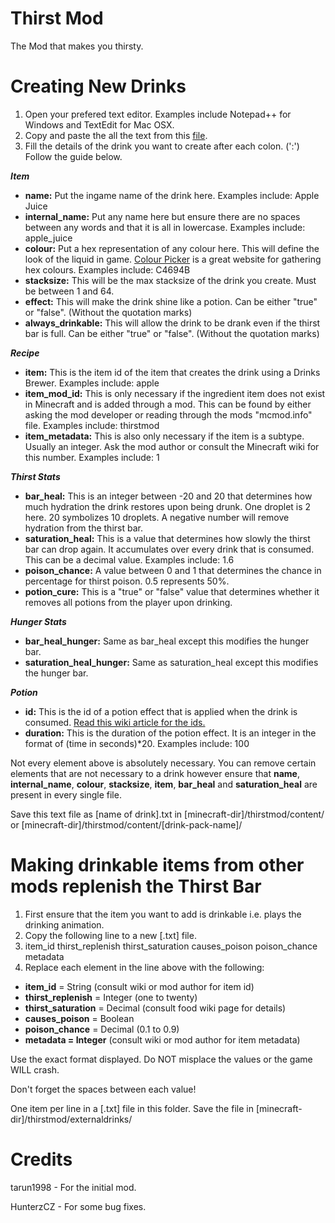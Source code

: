 # Thirst Mod 
The Mod that makes you thirsty. 

# Creating New Drinks
1. Open your prefered text editor. Examples include Notepad++ for Windows and TextEdit for Mac OSX.
2. Copy and paste the all the text from this [file](https://github.com/thetorine/thirstmod/blob/master/contentpacks/contentpack_template.txt).
3. Fill the details of the drink you want to create after each colon. (':') Follow the guide below.

**_Item_**
- **name:** Put the ingame name of the drink here. Examples include: Apple Juice
- **internal\_name:** Put any name here but ensure there are no spaces between any words and that it is all in lowercase. Examples include: apple\_juice
- **colour:** Put a hex representation of any colour here. This will define the look of the liquid in game. [Colour Picker](http://www.colorpicker.com/) is a great website for gathering hex colours. Examples include: C4694B
- **stacksize:** This will be the max stacksize of the drink you create. Must be between 1 and 64.
- **effect:** This will make the drink shine like a potion. Can be either "true" or "false". (Without the quotation marks)
- **always\_drinkable:** This will allow the drink to be drank even if the thirst bar is full. Can be either "true" or "false". (Without the quotation marks)

**_Recipe_**
- **item:** This is the item id of the item that creates the drink using a Drinks Brewer. Examples include: apple
- **item\_mod\_id:** This is only necessary if the ingredient item does not exist in Minecraft and is added through a mod. This can be found by either asking the mod developer or reading through the mods "mcmod.info" file. Examples include: thirstmod
- **item\_metadata:** This is also only necessary if the item is a subtype. Usually an integer. Ask the mod author or consult the Minecraft wiki for this number. Examples include: 1

**_Thirst Stats_**
- **bar\_heal:** This is an integer between -20 and 20 that determines how much hydration the drink restores upon being drunk. One droplet is 2 here. 20 symbolizes 10 droplets. A negative number will remove hydration from the thirst bar. 
- **saturation\_heal:** This is a value that determines how slowly the thirst bar can drop again. It accumulates over every drink that is consumed. This can be a decimal value. Examples include: 1.6
- **poison\_chance:** A value between 0 and 1 that determines the chance in percentage for thirst poison. 0.5 represents 50%.
- **potion\_cure:** This is a "true" or "false" value that determines whether it removes all potions from the player upon drinking. 

**_Hunger Stats_**
- **bar\_heal\_hunger:** Same as bar\_heal except this modifies the hunger bar. 
- **saturation\_heal\_hunger:** Same as saturation\_heal except this modifies the hunger bar.

**_Potion_**
- **id:** This is the id of a potion effect that is applied when the drink is consumed. [Read this wiki article for the ids.](http://minecraft.gamepedia.com/Status_effect)
- **duration:** This is the duration of the potion effect. It is an integer in the format of (time in seconds)*20. Examples include: 100

Not every element above is absolutely necessary. You can remove certain elements that are not necessary to a drink however ensure that **name**, **internal\_name**, **colour**, **stacksize**, **item**, **bar\_heal** and **saturation\_heal** are present in every single file.

Save this text file as [name of drink].txt in [minecraft-dir]/thirstmod/content/ or [minecraft-dir]/thirstmod/content/[drink-pack-name]/

# Making drinkable items from other mods replenish the Thirst Bar
1. First ensure that the item you want to add is drinkable i.e. plays the drinking animation. 
2. Copy the following line to a new [.txt] file. 
3. item\_id thirst\_replenish thirst\_saturation causes\_poison poison_chance metadata
4. Replace each element in the line above with the following:

- **item_id** = String (consult wiki or mod author for item id)
- **thirst_replenish** = Integer (one to twenty)
- **thirst_saturation** = Decimal (consult food wiki page for details)
- **causes_poison** = Boolean
- **poison_chance** = Decimal (0.1 to 0.9)
- **metadata = Integer** (consult wiki or mod author for item metadata)

Use the exact format displayed. Do NOT misplace the values or the game WILL crash.

Don't forget the spaces between each value!

One item per line in a [.txt] file in this folder. 
Save the file in [minecraft-dir]/thirstmod/externaldrinks/

# Credits
tarun1998 - For the initial mod. 

HunterzCZ - For some bug fixes. 
